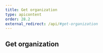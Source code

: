 ```yaml
---
title: Get organization
type: apicontent
order: 28.2
external_redirect: /api/#get-organization
---
```


## Get organization

